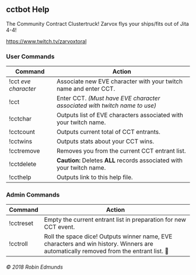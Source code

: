 ## cctbot Help
The Community Contract Clustertruck! Zarvox flys your ships/fits out of Jita 4-4!

https://www.twitch.tv/zarvoxtoral

### User Commands
Command | Action
--- | ---
!cct *eve character* | Associate new EVE character with your twitch name and enter CCT.
!cct | Enter CCT. *(Must have EVE character associated with twitch name to use)*
!cctchar | Outputs list of EVE characters associated with your twitch name.
!cctcount | Outputs current total of CCT entrants.
!cctwins | Outputs stats about your CCT wins.
!cctremove | Removes you from the current CCT entrant list.
!cctdelete | **Caution:** Deletes **ALL** records associated with your twitch name.
!ccthelp | Outputs link to this help file.

### Admin Commands
Command | Action
--- | ---
!cctreset | Empty the current entrant list in preparation for new CCT event.
!cctroll | Roll the space dice! Outputs winner name, EVE characters and win history. Winners are automatically removed from the entrant list. :game_die:

###### &copy; 2018 Robin Edmunds
